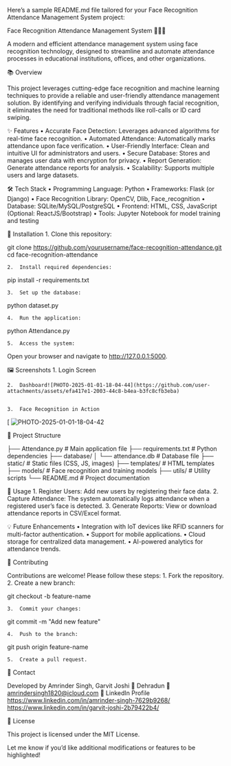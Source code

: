 Here’s a sample README.md file tailored for your Face Recognition Attendance Management System project:

Face Recognition Attendance Management System 📸👨‍💻

A modern and efficient attendance management system using face recognition technology, designed to streamline and automate attendance processes in educational institutions, offices, and other organizations.

📚 Overview

This project leverages cutting-edge face recognition and machine learning techniques to provide a reliable and user-friendly attendance management solution. By identifying and verifying individuals through facial recognition, it eliminates the need for traditional methods like roll-calls or ID card swiping.

✨ Features
	•	Accurate Face Detection: Leverages advanced algorithms for real-time face recognition.
	•	Automated Attendance: Automatically marks attendance upon face verification.
	•	User-Friendly Interface: Clean and intuitive UI for administrators and users.
	•	Secure Database: Stores and manages user data with encryption for privacy.
	•	Report Generation: Generate attendance reports for analysis.
	•	Scalability: Supports multiple users and large datasets.

🛠️ Tech Stack
	•	Programming Language: Python
	•	Frameworks: Flask (or Django)
	•	Face Recognition Library: OpenCV, Dlib, Face_recognition
	•	Database: SQLite/MySQL/PostgreSQL
	•	Frontend: HTML, CSS, JavaScript (Optional: ReactJS/Bootstrap)
	•	Tools: Jupyter Notebook for model training and testing

🚀 Installation
	1.	Clone this repository:

git clone https://github.com/yourusername/face-recognition-attendance.git
cd face-recognition-attendance


	2.	Install required dependencies:

pip install -r requirements.txt


	3.	Set up the database:

python dataset.py


	4.	Run the application:

python Attendance.py


	5.	Access the system:
Open your browser and navigate to http://127.0.0.1:5000.

🖼️ Screenshots
	1.	Login Screen

	2.	Dashboard![PHOTO-2025-01-01-18-04-44](https://github.com/user-attachments/assets/efa417e1-2003-44c8-b4ea-b3fc8cfb3eba)


	3.	Face Recognition in Action
[
![PHOTO-2025-01-01-18-04-42](https://github.com/user-attachments/assets/f29d6a44-e239-4218-b56f-542b01604992)

📂 Project Structure

├── Attendance.py                   # Main application file
├── requirements.txt         # Python dependencies
├── database/
│   └── attendance.db        # Database file
├── static/                  # Static files (CSS, JS, images)
├── templates/               # HTML templates
├── models/                  # Face recognition and training models
├── utils/                   # Utility scripts
└── README.md                # Project documentation

📖 Usage
	1.	Register Users: Add new users by registering their face data.
	2.	Capture Attendance: The system automatically logs attendance when a registered user’s face is detected.
	3.	Generate Reports: View or download attendance reports in CSV/Excel format.

💡 Future Enhancements
	•	Integration with IoT devices like RFID scanners for multi-factor authentication.
	•	Support for mobile applications.
	•	Cloud storage for centralized data management.
	•	AI-powered analytics for attendance trends.

🤝 Contributing

Contributions are welcome! Please follow these steps:
	1.	Fork the repository.
	2.	Create a new branch:

git checkout -b feature-name


	3.	Commit your changes:

git commit -m "Add new feature"


	4.	Push to the branch:

git push origin feature-name


	5.	Create a pull request.

📧 Contact

Developed by Amrinder Singh, Garvit Joshi
📍 Dehradun
📧 amrindersingh1820@icloud.com
🔗 LinkedIn Profile
https://www.linkedin.com/in/amrinder-singh-7629b9268/
https://www.linkedin.com/in/garvit-joshi-2b79422b4/

📝 License

This project is licensed under the MIT License.

Let me know if you’d like additional modifications or features to be highlighted!
